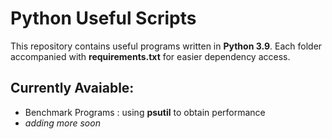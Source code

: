 # Python Useful Scripts #

This repository contains useful programs written in **Python 3.9**. Each folder accompanied with **requirements.txt** for easier dependency access.

## Currently Avaiable: ##
* Benchmark Programs : using **psutil** to obtain performance
* *adding more soon*
